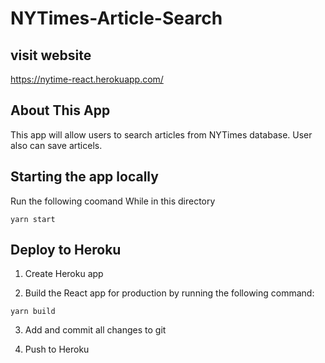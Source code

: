 # NYTimes-Article-Search

## visit website

https://nytime-react.herokuapp.com/

## About This App

This app will allow users to search articles from NYTimes database. User also can save articels.

## Starting the app locally

Run the following coomand While in this directory

```
yarn start
```

## Deploy to Heroku

1. Create Heroku app

2. Build the React app for production by running the following command:

```
yarn build
```

3. Add and commit all changes to git

4. Push to Heroku


